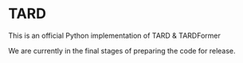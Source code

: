 # TARD
This is an official Python implementation of TARD &amp; TARDFormer

We are currently in the final stages of preparing the code for release. 
